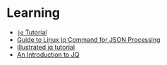 # Learning

- [`jq` Tutorial](https://stedolan.github.io/jq/tutorial/)
- [Guide to Linux jq Command for JSON Processing](https://www.baeldung.com/linux/jq-command-json)
- [Illustrated jq tutorial](https://mosermichael.github.io/jq-illustrated/dir/content.html)
- [An Introduction to JQ](https://earthly.dev/blog/jq-select/)
